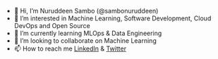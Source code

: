 - 👋 Hi, I’m Nuruddeen Sambo (@sambonuruddeen)
- 👀 I’m interested in Machine Learning, Software Development, Cloud DevOps and Open Source
- 🌱 I’m currently learning MLOps & Data Engineering
- 💞️ I’m looking to collaborate on Machine Learning 
- 📫 How to reach me [LinkedIn](https://www.linkedin.com/in/nuruddeen-umar-sambo/) & [Twitter](https://twitter.com/USNuruddeen)

<!---
sambonuruddeen/sambonuruddeen is a ✨ special ✨ repository because its `README.md` (this file) appears on your GitHub profile.
You can click the Preview link to take a look at your changes.
--->
